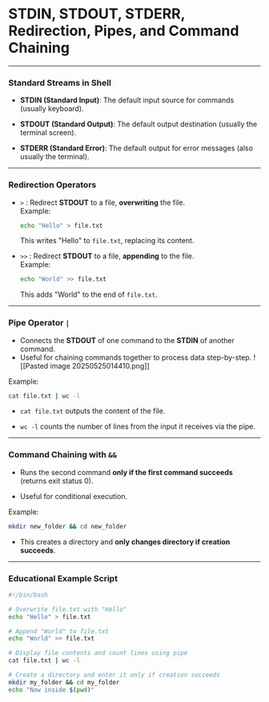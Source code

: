 # STDIN, STDOUT, STDERR, Redirection, Pipes, and Command Chaining
---
### Standard Streams in Shell

- **STDIN (Standard Input)**: The default input source for commands (usually keyboard).
    
- **STDOUT (Standard Output)**: The default output destination (usually the terminal screen).
    
- **STDERR (Standard Error)**: The default output for error messages (also usually the terminal).

---
### Redirection Operators

- `>` : Redirect **STDOUT** to a file, **overwriting** the file.  
    Example:
    ```bash
    echo "Hello" > file.txt
    ```
    This writes "Hello" to `file.txt`, replacing its content.
    
- `>>` : Redirect **STDOUT** to a file, **appending** to the file.  
    Example:
    ```bash
    echo "World" >> file.txt
    ```
    This adds "World" to the end of `file.txt`.

---
### Pipe Operator `|`

- Connects the **STDOUT** of one command to the **STDIN** of another command.
- Useful for chaining commands together to process data step-by-step.
    ![[Pasted image 20250525014410.png]]

Example:

```bash
cat file.txt | wc -l
```

- `cat file.txt` outputs the content of the file.
    
- `wc -l` counts the number of lines from the input it receives via the pipe.

---
### Command Chaining with `&&`

- Runs the second command **only if the first command succeeds** (returns exit status 0).
    
- Useful for conditional execution.

Example:

```bash
mkdir new_folder && cd new_folder
```

- This creates a directory and **only changes directory if creation succeeds**.

---
### Educational Example Script

```bash
#!/bin/bash

# Overwrite file.txt with "Hello"
echo "Hello" > file.txt

# Append "World" to file.txt
echo "World" >> file.txt

# Display file contents and count lines using pipe
cat file.txt | wc -l

# Create a directory and enter it only if creation succeeds
mkdir my_folder && cd my_folder
echo "Now inside $(pwd)"
```
